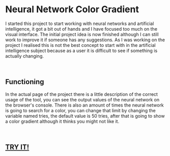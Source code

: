 <h1>Neural Network Color Gradient</h1>
<p>I started this project to start working with neural networks and artificial intelligence, it got a bit out of hands and I have focused too much on the visual interface. The initial project idea is now finished although I can still work to improve it if someone has any suggestions. As I was working on the project I realised this is not the best concept to start with in the artificial intelligence subject because as a user it is difficult to see if something is actually changing.</p>
<br/>
<h2>Functioning</h2>
<p>In the actual page of the project there is a little description of the correct usage of the tool, you can see the output values of the neural network on the browser's console. There is also an amount of times the neural network is going to search for a color, you can change that limit by changing the variable named tries, the default value is 50 tries, after that is going to show a color gradient although it thinks you might not like it.</p>
<br/>
<h2><a href="https://jayexdesigns.github.io/neural-network-color/">TRY IT!</a></h2>
